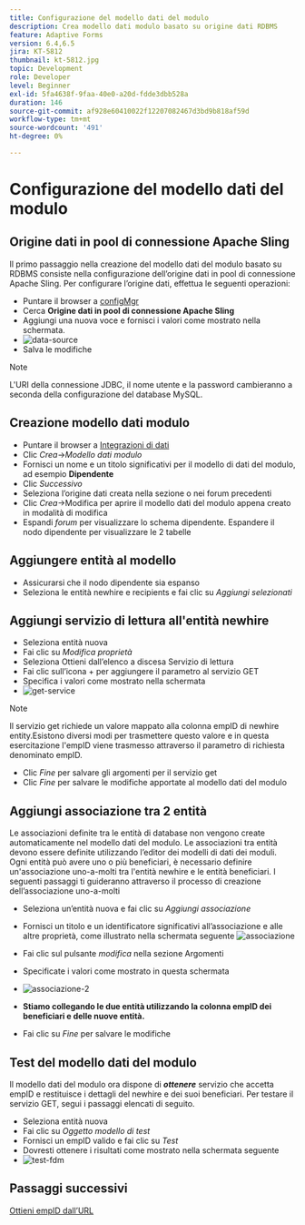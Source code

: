```yaml
---
title: Configurazione del modello dati del modulo
description: Crea modello dati modulo basato su origine dati RDBMS
feature: Adaptive Forms
version: 6.4,6.5
jira: KT-5812
thumbnail: kt-5812.jpg
topic: Development
role: Developer
level: Beginner
exl-id: 5fa4638f-9faa-40e0-a20d-fdde3dbb528a
duration: 146
source-git-commit: af928e60410022f12207082467d3bd9b818af59d
workflow-type: tm+mt
source-wordcount: '491'
ht-degree: 0%

---
```


# Configurazione del modello dati del modulo

## Origine dati in pool di connessione Apache Sling

Il primo passaggio nella creazione del modello dati del modulo basato su RDBMS consiste nella configurazione dell’origine dati in pool di connessione Apache Sling. Per configurare l’origine dati, effettua le seguenti operazioni:

* Puntare il browser a [configMgr](http://localhost:4502/system/console/configMgr)
* Cerca **Origine dati in pool di connessione Apache Sling**
* Aggiungi una nuova voce e fornisci i valori come mostrato nella schermata.
* ![data-source](assets/data-source.png)
* Salva le modifiche

>[!NOTE]
>L&#39;URI della connessione JDBC, il nome utente e la password cambieranno a seconda della configurazione del database MySQL.


## Creazione modello dati modulo

* Puntare il browser a [Integrazioni di dati](http://localhost:4502/aem/forms.html/content/dam/formsanddocuments-fdm)
* Clic _Crea_->_Modello dati modulo_
* Fornisci un nome e un titolo significativi per il modello di dati del modulo, ad esempio **Dipendente**
* Clic _Successivo_
* Seleziona l’origine dati creata nella sezione o nei forum precedenti
* Clic _Crea_->Modifica per aprire il modello dati del modulo appena creato in modalità di modifica
* Espandi _forum_ per visualizzare lo schema dipendente. Espandere il nodo dipendente per visualizzare le 2 tabelle

## Aggiungere entità al modello

* Assicurarsi che il nodo dipendente sia espanso
* Seleziona le entità newhire e recipients e fai clic su _Aggiungi selezionati_

## Aggiungi servizio di lettura all&#39;entità newhire

* Seleziona entità nuova
* Fai clic su _Modifica proprietà_
* Seleziona Ottieni dall’elenco a discesa Servizio di lettura
* Fai clic sull’icona + per aggiungere il parametro al servizio GET
* Specifica i valori come mostrato nella schermata
* ![get-service](assets/get-service.png)
>[!NOTE]
> Il servizio get richiede un valore mappato alla colonna empID di newhire entity.Esistono diversi modi per trasmettere questo valore e in questa esercitazione l&#39;empID viene trasmesso attraverso il parametro di richiesta denominato empID.
* Clic _Fine_ per salvare gli argomenti per il servizio get
* Clic _Fine_ per salvare le modifiche apportate al modello dati del modulo

## Aggiungi associazione tra 2 entità

Le associazioni definite tra le entità di database non vengono create automaticamente nel modello dati del modulo. Le associazioni tra entità devono essere definite utilizzando l’editor dei modelli di dati dei moduli. Ogni entità può avere uno o più beneficiari, è necessario definire un&#39;associazione uno-a-molti tra l&#39;entità newhire e le entità beneficiari.
I seguenti passaggi ti guideranno attraverso il processo di creazione dell’associazione uno-a-molti

* Seleziona un’entità nuova e fai clic su _Aggiungi associazione_
* Fornisci un titolo e un identificatore significativi all’associazione e alle altre proprietà, come illustrato nella schermata seguente
  ![associazione](assets/association-entities-1.png)

* Fai clic sul pulsante _modifica_ nella sezione Argomenti

* Specificate i valori come mostrato in questa schermata
* ![associazione-2](assets/association-entities.png)
* **Stiamo collegando le due entità utilizzando la colonna empID dei beneficiari e delle nuove entità.**
* Fai clic su _Fine_ per salvare le modifiche

## Test del modello dati del modulo

Il modello dati del modulo ora dispone di **_ottenere_** servizio che accetta empID e restituisce i dettagli del newhire e dei suoi beneficiari. Per testare il servizio GET, segui i passaggi elencati di seguito.

* Seleziona entità nuova
* Fai clic su _Oggetto modello di test_
* Fornisci un empID valido e fai clic su _Test_
* Dovresti ottenere i risultati come mostrato nella schermata seguente
* ![test-fdm](assets/test-form-data-model.png)

## Passaggi successivi

[Ottieni empID dall’URL](./get-request-parameter.md)